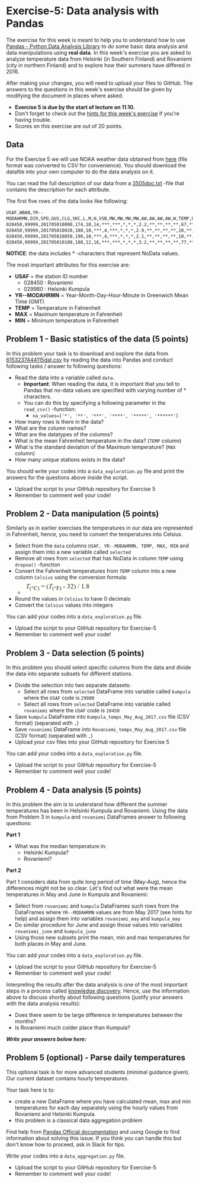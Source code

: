 # Exercise-5: Data analysis with Pandas 

The exercise for this week is meant to help you to understand how to use [Pandas - Python Data Analysis Library](http://pandas.pydata.org/)
to do some basic data analysis and data manipulations using **real data**. In this week's exercise you are asked to analyze
temperature data from Helsinki (in Southern Finland) and Rovaniemi (city in northern Finland)
and to explore how their summers have differed in 2016.

After making your changes, you will need to upload your files to GitHub.
The answers to the questions in this week's exercise should be given by modifying the document in places where asked.

 - **Exercise 5 is due by the start of lecture on 11.10.**
 - Don't forget to check out the [hints for this week's exercise](https://geo-python.github.io/2017/lessons/L5/exercise-5-hints.html) if you're having trouble.
 - Scores on this exercise are out of 20 points.

## Data

For the Exercise 5 we will use NOAA weather data obtained from [here](https://www.ncdc.noaa.gov/cdo-web/search?datasetid=GHCND)
(file format was converted to CSV for convenience). You should download the datafile into your own computer to do the
data analysis on it.

You can read the full description of our data from a [3505doc.txt](3505doc.txt) -file that
contains the description for each attribute.

The first five rows of the data looks like following:

```
USAF,WBAN,YR--MODAHRMN,DIR,SPD,GUS,CLG,SKC,L,M,H,VSB,MW,MW,MW,MW,AW,AW,AW,AW,W,TEMP,DEWP,SLP,ALT,STP,MAX,MIN,PCP01,PCP06,PCP24,PCPXX,SD
028450,99999,201705010000,174,10,14,***,***,*,*,*,2.2,**,**,**,**,67,**,**,**,8,31,31,1009.2,*****,984.1,***,***,*****,*****,*****,*****,35
028450,99999,201705010020,180,10,***,4,***,*,*,*,2.9,**,**,**,**,10,**,**,**,*,30,30,******,29.74,******,***,***,*****,*****,*****,*****,**
028450,99999,201705010050,190,10,***,4,***,*,*,*,2.1,**,**,**,**,10,**,**,**,*,30,30,******,29.74,******,***,***,*****,*****,*****,*****,**
028450,99999,201705010100,188,12,16,***,***,*,*,*,3.2,**,**,**,**,77,**,**,**,*,31,30,1009.1,*****,984.0,***,***,*****,*****,*****,*****,35
```

**NOTICE**: the data includes \* -characters that represent NoData values.

The most important attributes for this exercise are:

 - **USAF** = the station ID number
   - 028450 : Rovaniemi
   - 029980 : Helsinki Kumpula
 - **YR--MODAHRMN** = Year-Month-Day-Hour-Minute in Greenwich Mean Time (GMT)
 - **TEMP** = Temperature in Fahrenheit
 - **MAX** = Maximum temperature in Fahrenheit
 - **MIN** = Minimum temperature in Fahrenheit

## Problem 1 - Basic statistics of the data (5 points)

In this problem your task is to download and explore the data from [6153237444115dat.csv](6153237444115dat.csv) by reading the data into Pandas
and conduct following tasks / answer to following questions:

- Read the data into a variable called `data`.
  - **Important**: When reading the data, it is important that you tell to Pandas that no-data values are specified with varying number of \* characters.
  - You can do this by specifying a following parameter in the `read_csv()` -function:
     - `na_values=['*', '**', '***', '****', '*****', '******']`
- How many rows is there in the data?
- What are the column names?
- What are the datatypes of the columns?
- What is the mean Fahrenheit temperature in the data? (`TEMP` column)
- What is the standard deviation of the Maximum temperature? (`MAX` column)
- How many unique stations exists in the data?

You should write your codes into a `data_exploration.py` file and print the answers for the questions above
inside the script.

- Upload the script to your GitHub repository for Exercise 5
- Remember to comment well your code!

## Problem 2 - Data manipulation (5 points)

Similarly as in earlier exercises the temperatures in our data are represented in Fahrenheit, hence,
you need to convert the temperatures into Celsius.

 - Select from the `data` columns `USAF, YR--MODAHRMN, TEMP, MAX, MIN` and assign them into a new variable called `selected`
 - Remove all rows from `selected` that has NoData in column `TEMP` using `dropna()` -function
 - Convert the Fahrenheit temperatures from `TEMP` column into a new column `Celsius` using the conversion formula:
   - ![](img/Fahrenheit_to_Celsius_formula.PNG)
 - Round the values in `Celsius` to have 0 decimals
 - Convert the `Celsius` values into integers

You can add your codes into a `data_exploration.py` file.

- Upload the script to your GitHub repository for Exercise-5
- Remember to comment well your code!

## Problem 3 - Data selection (5 points)

In this problem you should select specific columns from the data and divide the data into separate subsets for
different stations.

- Divide the selection into two separate datasets:
  - Select all rows from `selected` DataFrame into variable called `kumpula` where the `USAF` code is `29980`
  - Select all rows from `selected` DataFrame into variable called `rovaniemi` where the `USAF` code is `28450`
- Save `kumpula` DataFrame into `Kumpula_temps_May_Aug_2017.csv` file (CSV format) (separated with `,`)
- Save `rovaniemi` DataFrame into `Rovaniemi_temps_May_Aug_2017.csv` file (CSV format) (separated with `,`)
- Upload your csv files into your GitHub repository for Exercise 5

You can add your codes into a `data_exploration.py` file.

- Upload the script to your GitHub repository for Exercise-5
- Remember to comment well your code!

## Problem 4 - Data analysis (5 points)

In this problem the aim is to understand how different the summer temperatures has been in Helsinki Kumpula and Rovaniemi.
Using the data from Problem 3 in `kumpula` and `rovaniemi` DataFrames answer to following questions:

**Part 1**

- What was the median temperature in:
  - Helsinki Kumpula?
  - Rovaniemi?

**Part 2**

Part 1 considers data from quite long period of time (May-Aug), hence the differences might not be so clear.
Let's find out what were the mean temperatures in May and June in Kumpula and Rovaniemi:

- Select from `rovaniemi` and `kumpula` DataFrames such rows from the DataFrames where ``YR--MODAHRMN`` values are from May 2017 (see hints for help)
and assign them into variables `rovaniemi_may` and `kumpula_may`
- Do similar procedure for June and assign those values into variables `rovaniemi_june` and `kumpula_june`
- Using those new subsets print the mean, min and max temperatures for both places in May and June.

You can add your codes into a `data_exploration.py` file.

- Upload the script to your GitHub repository for Exercise-5
- Remember to comment well your code!

Interpreting the results after the data analysis is one of the most important steps in a process called [knowledge discovery](http://researcher.ibm.com/researcher/view_group.php?id=144).
Hence, use the information above to discuss shortly about following questions (justify your answers with the data analysis results):

- Does there seem to be large difference in temperatures between the months?
- Is Rovaniemi much colder place than Kumpula?

***Write your answers below here:***

## Problem 5 (optional) - Parse daily temperatures

This optional task is for more advanced students (minimal guidance given).
Our current dataset contains hourly temperatures.

Your task here is to:

  - create a new DataFrame where you have calculated mean, max and min temperatures for each day separately using the
  hourly values from Rovaniemi and Helsinki Kumpula.
  - this problem is a classical data aggregation problem

Find help from [Pandas Official documentation](https://pandas.pydata.org/pandas-docs/stable/) and using Google to find information
about solving this issue. If you think you can handle this but don't know how to proceed, ask in Slack for tips.

Write your codes into a `data_aggregation.py` file.

- Upload the script to your GitHub repository for Exercise-5
- Remember to comment well your code!


